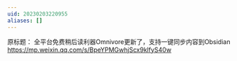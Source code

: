 ```yaml
---
uid: 20230203220955
aliases: []
---
```

原标题： 全平台免费稍后读利器Omnivore更新了，支持一键同步内容到Obsidian
https://mp.weixin.qq.com/s/BpeYPMGwhjScx9klfyS40w